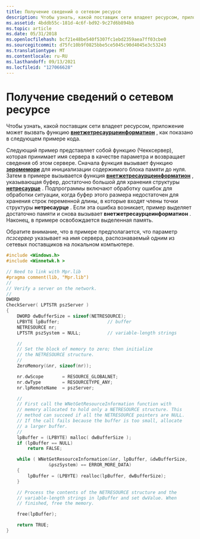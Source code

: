 ```yaml
---
title: Получение сведений о сетевом ресурсе
description: Чтобы узнать, какой поставщик сети владеет ресурсом, приложение может вызвать функцию Внетжетресаурцеинформатион, как показано в следующем примере кода.
ms.assetid: 4bddb55c-181d-4c6f-bd92-9c27d6b894bb
ms.topic: article
ms.date: 05/31/2018
ms.openlocfilehash: bcf21e48be540f5307fc1ebd2359aea7ff03cbe0
ms.sourcegitcommit: d75fc10b9f0825bbe5ce5045c90d4045e3c53243
ms.translationtype: MT
ms.contentlocale: ru-RU
ms.lasthandoff: 09/13/2021
ms.locfileid: "127066628"
---
```

# <a name="retrieving-information-about-a-network-resource"></a>Получение сведений о сетевом ресурсе

Чтобы узнать, какой поставщик сети владеет ресурсом, приложение может вызвать функцию [**внетжетресаурцеинформатион**](/windows/win32/api/winnetwk/nf-winnetwk-wnetgetresourceinformationa) , как показано в следующем примере кода.

Следующий пример представляет собой функцию (Чекксервер), которая принимает имя сервера в качестве параметра и возвращает сведения об этом сервере. Сначала функция вызывает функцию [**зеромемори**](/previous-versions/windows/desktop/legacy/aa366920(v=vs.85)) для инициализации содержимого блока памяти до нуля. Затем в примере вызывается функция [**внетжетресаурцеинформатион**](/windows/win32/api/winnetwk/nf-winnetwk-wnetgetresourceinformationa) , указывающая буфер, достаточно большой для хранения структуры [**нетресаурце**](/windows/desktop/api/Winnetwk/ns-winnetwk-netresourcea) . Подпрограммы включают обработку ошибок для обработки ситуации, когда буфер этого размера недостаточен для хранения строк переменной длины, в которые входят члены точки структуры **нетресаурце** . Если эта ошибка возникает, пример выделяет достаточно памяти и снова вызывает **внетжетресаурцеинформатион** . Наконец, в примере освобождается выделенная память.

Обратите внимание, что в примере предполагается, что параметр *псзсервер* указывает на имя сервера, распознаваемый одним из сетевых поставщиков на локальном компьютере.


```C++
#include <Windows.h>
#include <Winnetwk.h >

// Need to link with Mpr.lib
#pragma comment(lib, "Mpr.lib")
//
// Verify a server on the network. 
//
DWORD
CheckServer( LPTSTR pszServer )
{  
    DWORD dwBufferSize = sizeof(NETRESOURCE);
    LPBYTE lpBuffer;                  // buffer
    NETRESOURCE nr;
    LPTSTR pszSystem = NULL;          // variable-length strings

    //
    // Set the block of memory to zero; then initialize
    // the NETRESOURCE structure. 
    //
    ZeroMemory(&nr, sizeof(nr));

    nr.dwScope       = RESOURCE_GLOBALNET;
    nr.dwType        = RESOURCETYPE_ANY;
    nr.lpRemoteName  = pszServer;

    //
    // First call the WNetGetResourceInformation function with 
    // memory allocated to hold only a NETRESOURCE structure. This 
    // method can succeed if all the NETRESOURCE pointers are NULL.
    // If the call fails because the buffer is too small, allocate
    // a larger buffer.
    //
    lpBuffer = (LPBYTE) malloc( dwBufferSize );
    if (lpBuffer == NULL) 
        return FALSE;

    while ( WNetGetResourceInformation(&nr, lpBuffer, &dwBufferSize, 
                &pszSystem) == ERROR_MORE_DATA)
    {
        lpBuffer = (LPBYTE) realloc(lpBuffer, dwBufferSize);
    }

    // Process the contents of the NETRESOURCE structure and the
    // variable-length strings in lpBuffer and set dwValue. When
    // finished, free the memory.

    free(lpBuffer);

    return TRUE;
}
```



 

 